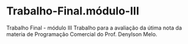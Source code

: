 ﻿# Trabalho-Final.módulo-III
Trabalho Final - módulo III
 Trabalho para a avaliação da útima nota da materia de Programação Comercial do Prof. Denylson Melo.
